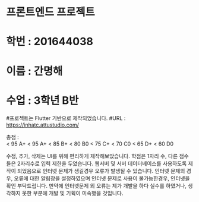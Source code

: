# 프론트엔드 프로젝트
# 학번 : 201644038
# 이름 : 간명해
# 수업 : 3학년 B반

#프로젝트는 Flutter 기반으로 제작되었습니다.
#URL : https://inhatc.attustudio.com/


총점 :  
< 95 A+
< 95 A+
< 85 B+
< 80 B0
< 75 C+
< 70 C0
< 65 D+
< 60 D0

수정, 추가, 삭제는 UI를 위해 편리하게 제작해보았습니다.
학점은 1자리 수, 다른 점수들은 2자리수로 입력 제한을 두었습니다.
웹서버 및 서버 데이터베이스를 사용하도록 제작이 되었음으로 인터넷 문제가 생길경우 오류가 발생될 수 있습니다.
인터넷 문제의 경우, 오류에 대한 알림창을 설정하였으며 인터넷 문제로 사용이 불가능한경우, 인터넷을 확인 부탁드립니다.
만약에 인터넷문제 외 오류는 제가 개발을 하다 실수를 하였거나, 생각하지 못한 부분에 개발 및 기획이 미숙했을 것입니다.


